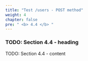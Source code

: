 ```yaml
---
title: "Test /users - POST method"
weight: 4
chapter: false
pre: " <b> 4.4 </b> "
---
```


### TODO: Section 4.4 - heading

TODO: Section 4.4 - content
